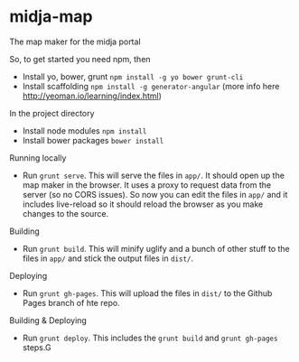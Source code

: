 # midja-map
The map maker for the midja portal


So, to get started you need npm, then

* Install yo, bower, grunt `npm install -g yo bower grunt-cli`
* Install scaffolding `npm install -g generator-angular` (more info here http://yeoman.io/learning/index.html)

In the project directory
* Install node modules `npm install`
* Install bower packages `bower install`

Running locally
* Run `grunt serve`. This will serve the files in `app/`. It should open up the map maker in the browser. It uses a proxy to request data from the server (so no CORS issues). So now you can edit the files in `app/` and it includes live-reload so it should reload the browser as you make changes to the source.

Building
* Run `grunt build`. This will minify uglify and a bunch of other stuff to the files in `app/` and stick the output files in `dist/`.

Deploying
* Run `grunt gh-pages`. This will upload the files in `dist/` to the Github Pages branch of hte repo.

Building & Deploying
* Run `grunt deploy`. This includes the `grunt build` and `grunt gh-pages` steps.G
